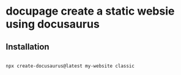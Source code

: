 # docupage create a static websie using docusaurus




## Installation

```bash

npx create-docusaurus@latest my-website classic

```